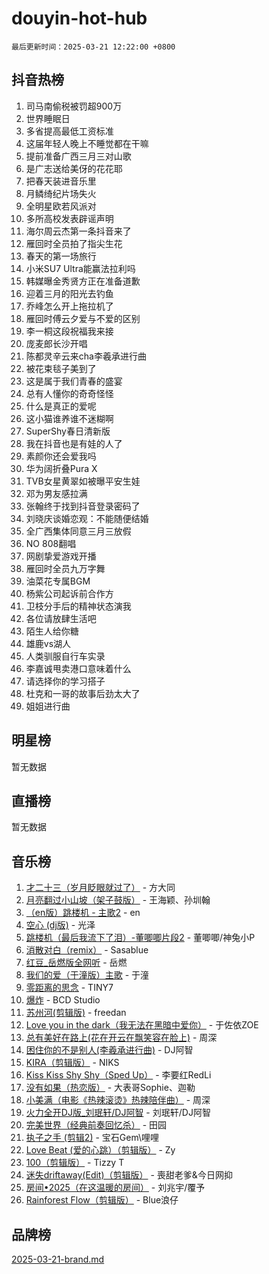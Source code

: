 # douyin-hot-hub

`最后更新时间：2025-03-21 12:22:00 +0800`

## 抖音热榜

1. 司马南偷税被罚超900万
1. 世界睡眠日
1. 多省提高最低工资标准
1. 这届年轻人晚上不睡觉都在干嘛
1. 提前准备广西三月三对山歌
1. 是广志送给美伢的花花耶
1. 把春天装进音乐里
1. 月鳞绮纪片场失火
1. 全明星欧若风派对
1. 多所高校发表辟谣声明
1. 海尔周云杰第一条抖音来了
1. 雁回时全员拍了指尖生花
1. 春天的第一场旅行
1. 小米SU7 Ultra能赢法拉利吗
1. 韩媒曝金秀贤方正在准备道歉
1. 迎着三月的阳光去钓鱼
1. 乔峰怎么开上拖拉机了
1. 雁回时傅云夕爱与不爱的区别
1. 李一桐这段祝福我来接
1. 庞麦郎长沙开唱
1. 陈都灵辛云来cha李羲承进行曲
1. 被花束毯子美到了
1. 这是属于我们青春的盛宴
1. 总有人懂你的奇奇怪怪
1. 什么是真正的爱呢
1. 这小猫谁养谁不迷糊啊
1. SuperShy春日清新版
1. 我在抖音也是有娃的人了
1. 素颜你还会爱我吗
1. 华为阔折叠Pura X
1. TVB女星黄翠如被曝平安生娃
1. 邓为男友感拉满
1. 张翰终于找到抖音登录密码了
1. 刘晓庆谈婚恋观：不能随便结婚
1. 全广西集体同意三月三放假
1. NO 808翻唱
1. 网剧挚爱游戏开播
1. 雁回时全员九万字舞
1. 油菜花专属BGM
1. 杨紫公司起诉前合作方
1. 卫枝分手后的精神状态演我
1. 各位请放肆生活吧
1. 陌生人给你糖
1. 雄鹿vs湖人
1. 人类驯服自行车实录
1. 李嘉诚甩卖港口意味着什么
1. 请选择你的学习搭子
1. 杜克和一哥的故事后劲太大了
1. 姐姐进行曲

## 明星榜

暂无数据

## 直播榜

暂无数据

## 音乐榜

1. [才二十三（岁月眨眼就过了）](https://sf5-hl-cdn-tos.douyinstatic.com/obj/tos-cn-ve-2774/oYAvkTrUXEBMWYUbL3nl8i01MJ5skiIZASC2H) - 方大同
1. [月亮翻过小山坡（架子鼓版）](https://sf3-cdn-tos.douyinstatic.com/obj/tos-cn-ve-2774/oMNeN2LYSVP6MMtoAQFGfeQDeftQqYPEErIl8Y) - 王海颖、孙圳翰
1. [（en版）跳楼机 - 主歌2](https://sf3-cdn-tos.douyinstatic.com/obj/tos-cn-ve-2774/oklN6GvgQ2L8DpPeaAGf1gPeyKzjXFwHIwoCZv) - en
1. [空心 (dj版)](https://sf3-cdn-tos.douyinstatic.com/obj/tos-cn-ve-2774/oAxarTOePLe0FCguULVVzdA4CIQCeD7GYniEyO) - 光泽
1. [跳楼机（最后我流下了泪）-董唧唧片段2](https://sf3-cdn-tos.douyinstatic.com/obj/tos-cn-ve-2774/okQeFPBaYCgX7AzhhRYFbFEDeBDI3iJ5Tfy77g) - 董唧唧/神兔小P
1. [消散对白（remix）](https://sf3-cdn-tos.douyinstatic.com/obj/tos-cn-ve-2774/oc7D3CPxDaPMrCCMAjgKz8QAWaFzeAg1eMfPIg) - Sasablue
1. [红豆_岳燃版全网听](https://sf5-hl-cdn-tos.douyinstatic.com/obj/tos-cn-ve-2774/oYIn9Yu3ZcHt0YUd3iSAAF46W2phivrIBF6iM) - 岳燃
1. [我们的爱（于潼版）主歌](https://sf3-cdn-tos.douyinstatic.com/obj/tos-cn-ve-2774/o0AxIiMjH8I9rXBgdQrZFzWHKQrVDi9VmMiPY) - 于潼
1. [零距离的思念](https://sf3-cdn-tos.douyinstatic.com/obj/tos-cn-ve-2774/oYFeRLgJFAUz8GFeY6jDTjtBf2IajPtgAgCGQo) - TINY7
1. [爆炸](https://sf3-cdn-tos.douyinstatic.com/obj/tos-cn-ve-2774/305dc842daa44f0a8641a1005d02d6a7) - BCD Studio
1. [苏州河(剪辑版)](https://sf5-hl-cdn-tos.douyinstatic.com/obj/tos-cn-ve-2774/owtOP9IgQSCFTEAAz9Zf23fF5BDKBByMqIHlpc) - freedan
1. [Love you in the dark（我无法在黑暗中爱你）](https://sf3-cdn-tos.douyinstatic.com/obj/tos-cn-ve-2774/oMvjwIiZQri56ZGBx2WIIAZPQ1CLB8giEMwAi) - 于佐依ZOE
1. [总有美好在路上(花在开云在飘笑容在脸上)](https://sf5-hl-cdn-tos.douyinstatic.com/obj/tos-cn-ve-2774/oU5u7NwtfBIvaNhoQBszOvAlRiAoiWAVVyBMq4) - 周深
1. [困住你的不是别人(李羲承进行曲)](https://sf3-cdn-tos.douyinstatic.com/obj/tos-cn-ve-2774/okWrrVL1iQGZbfHVeCPAe7IaerYfM2jEQi5mNI) - DJ阿智
1. [KIRA（剪辑版）](https://sf3-cdn-tos.douyinstatic.com/obj/tos-cn-ve-2774/o0Bq3TvdHqOfzihWrHyABMociuMA3Inwsbx9Wi) - NIKS
1. [Kiss Kiss Shy Shy（Sped Up）](https://sf3-cdn-tos.douyinstatic.com/obj/tos-cn-ve-2774/oYpXDAeGgQK0zfPaji7iKUixpCXFGILeLGmvYA) - 李要红RedLi
1. [没有如果（热恋版）](https://sf3-cdn-tos.douyinstatic.com/obj/tos-cn-ve-2774/o4iETqbxIThtCXlBeV0DfAhZsbCFGhagYupnMx) - 大表哥Sophie、迦勒
1. [小美满（电影《热辣滚烫》热辣陪伴曲）](https://sf3-cdn-tos.douyinstatic.com/obj/tos-cn-ve-2774/o0GAn2lSgfZIDUgtevCGDQYnFg4CwnrBaxbTZL) - 周深
1. [火力全开DJ版_刘珉轩/DJ阿智](https://sf3-cdn-tos.douyinstatic.com/obj/tos-cn-ve-2774/oYvOMMeIHAfueP8AsYK3MPV4beQrLWrZGXV3vf) - 刘珉轩/DJ阿智
1. [完美世界（经典前奏回忆杀）](https://sf3-cdn-tos.douyinstatic.com/obj/tos-cn-ve-2774/oQdfraAf8KQgBAzqKMmdZBFWwQGAW1Cjf4mYHf) - 田园
1. [执子之手 (剪辑2)](https://sf5-hl-cdn-tos.douyinstatic.com/obj/tos-cn-ve-2774/oUoZLQjCc31XzqsBnBQUNgeKtYPBcgbFDwtfcu) - 宝石Gem\哩哩
1. [Love Beat  (爱的心跳）（剪辑版）](https://sf3-cdn-tos.douyinstatic.com/obj/tos-cn-ve-2774/oUlARwvEINIisZ9nCnKMZiYFGfCCYLtDADDBge) - Zy
1. [100（剪辑版）](https://sf3-cdn-tos.douyinstatic.com/obj/tos-cn-ve-2774/oMYwtGyenWApgFhmBjFEgLDatpCZXz7MIGfBCs) - Tizzy T
1. [迷失driftaway(Edit)（剪辑版）](https://sf3-cdn-tos.douyinstatic.com/obj/tos-cn-ve-2774/ogaa1xGNeFO6FCaMgO8PzzAceEI4fBLDMi15H3) - 喪甜老爹&今日网抑
1. [房间•2025（在这温暖的房间）](https://sf6-cdn-tos.douyinstatic.com/obj/tos-cn-ve-2774/oMzJcnT8BgIetASeBfwfEeBQVNfACiCifhfZP7g) - 刘兆宇/覆予
1. [Rainforest Flow（剪辑版）](https://sf3-cdn-tos.douyinstatic.com/obj/tos-cn-ve-2774/o82ZpjE8IjV4PcDft5nvUtgQDfCyFAMO7BbniY) - Blue浪仔

## 品牌榜

[2025-03-21-brand.md](2025-03-21-brand.md)
